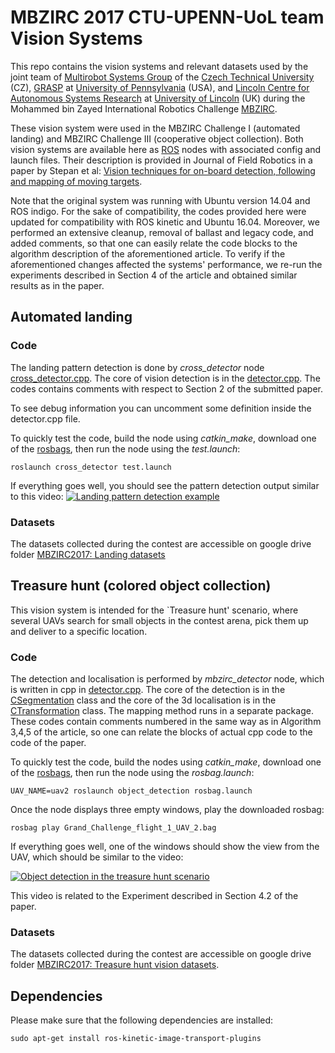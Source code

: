 # MBZIRC 2017 CTU-UPENN-UoL team Vision Systems

This repo contains the vision systems and relevant datasets used by the joint team of [Multirobot Systems Group](https://mrs.felk.cvut.cz) of the [Czech Technical University](https://www.cvut.cz) (CZ), [GRASP](https://grasp.upenn.edu) at [University of Pennsylvania](https://www.upenn.edu) (USA), and [Lincoln Centre for Autonomous Systems Research](http://lcas.lincoln.ac.uk) at [University of Lincoln](https://lincoln.ac.uk) (UK) during the Mohammed bin Zayed International Robotics Challenge [MBZIRC](https://Www.mbzirc.com).

These vision system were used in the MBZIRC Challenge I (automated landing) and MBZIRC Challenge III (cooperative object collection).
Both vision systems are available here as [ROS](https://www.ros.org) nodes with associated config and launch files.
Their description is provided in Journal of Field Robotics in a paper by Stepan et al: [Vision techniques for on-board detection, following and mapping of moving targets](https://www.researchgate.net/profile/Tomas_Krajnik/publication/329370827_Vision_techniques_for_on-board_detection_following_and_mapping_of_moving_targets_STEPAN_et_al/links/5c93ef4f45851506d7222942/Vision-techniques-for-on-board-detection-following-and-mapping-of-moving-targets-STEPAN-et-al.pdf).

Note that the original system was running with Ubuntu version 14.04 and ROS indigo.
For the sake of compatibility, the codes provided here were updated for compatibility with ROS kinetic and Ubuntu 16.04.
Moreover, we performed an extensive cleanup, removal of ballast and legacy code, and added comments, so that one can easily relate the code blocks to the algorithm description of the aforementioned article.
To verify if the aforementioned changes affected the systems' performance, we re-run the experiments described in Section 4 of the article and obtained similar results as in the paper.

## Automated landing 

### Code 

The landing pattern detection is done by *cross_detector* node [cross_detector.cpp](https://github.com/gestom/MBZIRC_2017_vision/blob/master/cross_detector/src/cross_detector.cpp).
The core of vision detection is in the [detector.cpp](https://github.com/gestom/MBZIRC_2017_vision/blob/master/cross_detector/src/detector.cpp).
The codes contains comments with respect to Section 2 of the submitted paper.

To see debug information you can uncomment some definition inside the detector.cpp file.

To quickly test the code, build the node using *catkin_make*, download one of the [rosbags](https://drive.google.com/open?id=12JMtMRwAxuQDOIvuAB3Pw12v5sdFLBfq), then run the node using the *test.launch*:

```roslaunch cross_detector test.launch```

If everything goes well, you should see the pattern detection output similar to this video:
[![Landing pattern detection example](https://github.com/gestom/MBZIRC_2017_vision/blob/master/landing.jpg)](https://youtu.be/rBRpL17b66s)

### Datasets

The datasets collected during the contest are accessible on google drive folder [MBZIRC2017:  Landing datasets](https://drive.google.com/drive/folders/1Er9TcR6by7SloJWd5UItLLAvSvsILtbK?usp=sharing)

## Treasure hunt (colored object collection)

This vision system is intended for the `Treasure hunt' scenario, where several UAVs search for small objects in the contest arena, pick them up and deliver to a specific location.

### Code 

The detection and localisation is performed by *mbzirc_detector* node, which is written in cpp in [detector.cpp](https://github.com/gestom/MBZIRC_2017_vision/blob/master/object_detection/src/detection.cpp).
The core of the detection is in the [CSegmentation](https://github.com/gestom/MBZIRC_2017_vision/blob/master/object_detection/src/CSegmentation.cpp) class and the core of the 3d localisation is in the [CTransformation](https://github.com/gestom/MBZIRC_2017_vision/blob/master/object_detection/src/CTransformation.cpp) class.
The mapping method runs in a separate package. 
These codes contain comments numbered in the same way as in Algorithm 3,4,5 of the article, so one can relate the blocks of actual cpp code to the code of the paper.  

To quickly test the code, build the nodes using *catkin_make*, download one of the [rosbags](https://drive.google.com/open?id=12JMtMRwAxuQDOIvuAB3Pw12v5sdFLBfq), then run the node using the *rosbag.launch*:

```UAV_NAME=uav2 roslaunch object_detection rosbag.launch```

Once the node displays three empty windows, play the downloaded rosbag:
 
```rosbag play Grand_Challenge_flight_1_UAV_2.bag```

If everything goes well, one of the windows should show the view from the UAV, which should be similar to the video:

[![Object detection in the treasure hunt scenario](https://github.com/gestom/MBZIRC_2017_vision/blob/master/treasure.jpg)](https://youtu.be/mpUrTWHK3N8)

This video is related to the Experiment described in Section 4.2 of the paper.

### Datasets
 
The datasets collected during the contest are accessible on google drive folder [MBZIRC2017:  Treasure hunt vision datasets](https://drive.google.com/open?id=1tWgxXvr7SaWj2Dd4iZk2PaG5IJbCLQMM).

## Dependencies

Please make sure that the following dependencies are installed:

```sudo apt-get install ros-kinetic-image-transport-plugins```
